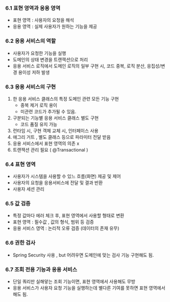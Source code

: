 ### 6.1 표현 영역과 응용 영역 
- 표현 영역 : 사용자의 요청을 해석 
- 응용 영역 : 실제 사용자가 원하는 기능을 제공 

### 6.2 응용 서비스의 역할 
- 사용자가 요청한 기능을 실행 
- 도메인의 상태 변경을 트랜잭션으로 처리 
- 응용 서비스 로직에서 도메인 로직의 일부 구현 시, 코드 중복, 로직 분산, 응집성/변경 용이성 저하 발생 

### 6.3 응용 서비스의 구현 
1) 한 응용 서비스 클래스의 특정 도메인 관련 모든 기능 구현 
   - 중복 제거 로직 용이 
   - 미관련 코드가 추가될 수 있음.
2) 구분되는 기능별 응용 서비스 클래스 별도 구현 
   - 코드 품질 유지 가능 
3) 런타임 시, 구현 객체 교체 시, 인터페이스 사용 
4) 애그리 거트 , 별도 클래스 등으로 파라미터 전달 받음
5) 응용 서비스에서 표현 영역의 의존 x
6) 트랜잭션 관리 필요 ( @Transactional ) 

### 6.4 표현 영역 
- 사용자가 시스템을 사용할 수 있느 흐름(화면) 제공 및 제어
- 사용자의 요청을 응용서비스에 전달 및 결과 반환 
- 사용자 세션 관리 

### 6.5 값 검증 
- 특정 값마다 에러 체크 후, 표현 영역에서 사용할 형태로 변환 
- 표현 영역 : 필수값 , 값의 형식, 범위 등 검증 
- 응용 서비스 영역 :  논리적 오류 검증 (데이터의 존재 유무)

### 6.6 권한 검사 
- Spring Security  사용 , but 어려우면 도메인에 맞는 검사 기능 구현해도 됨. 

### 6.7 조회 전용 기능과 응용 서비스 
- 단일 쿼리만 실해앟는 조회 기능이면, 표현 영역에서 사용해도 무방 
- 응용 서비스가 사용자 요청 기능을 실행하는데 별다른 기여를 못하면 표현 영역에서 해도 됨. 
